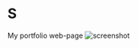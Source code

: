 # S
My portfolio web-page
![screenshot](https://raw.githubusercontent.com/SamirPaul1/Portfolio-Blog/main/Screenshot_2021-05-09%20SAMIR%20PAUL.png)
